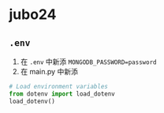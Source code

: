 # jubo24
## `.env`
1. 在 `.env` 中新添
    `MONGODB_PASSWORD=password`
2. 在 main.py 中新添
```python
# Load environment variables
from dotenv import load_dotenv
load_dotenv()
```